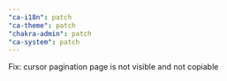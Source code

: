 ```yaml
---
"ca-i18n": patch
"ca-theme": patch
"chakra-admin": patch
"ca-system": patch
---
```


Fix: cursor pagination page is not visible and not copiable
